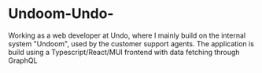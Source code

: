 # Undoom-Undo-
Working as a web developer at Undo, where I mainly build on the internal system "Undoom", used by the customer support agents. The application is build using a Typescript/React/MUI frontend with data fetching through GraphQL
